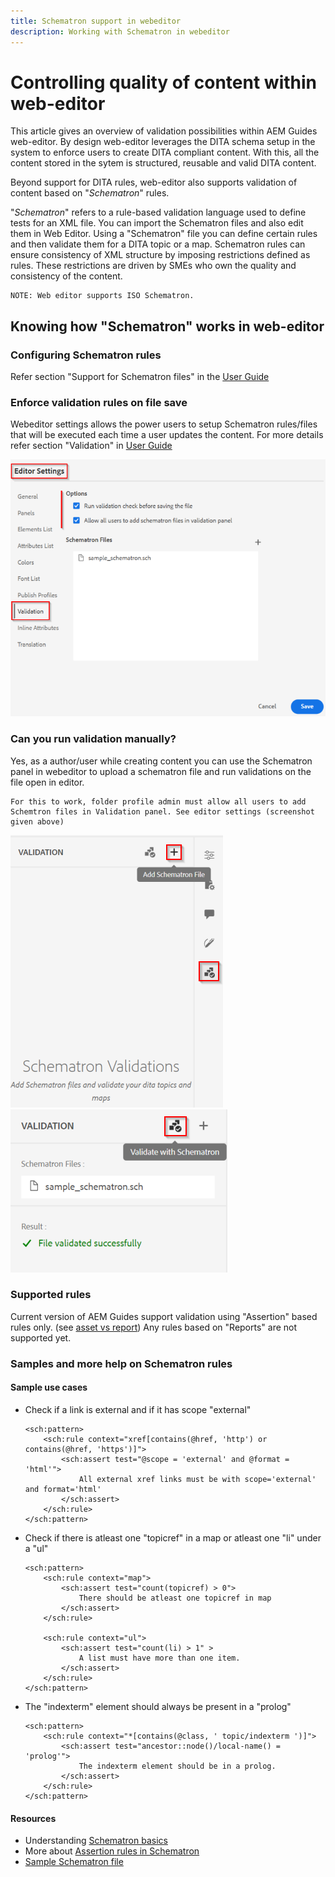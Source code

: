 ```yaml
---
title: Schematron support in webeditor
description: Working with Schematron in webeditor
---
```

# Controlling quality of content within web-editor

This article gives an overview of validation possibilities within AEM Guides web-editor. 
By design web-editor leverages the DITA schema setup in the system to enforce users to create DITA compliant content. With this, all the content stored in the sytem is structured, reusable and valid DITA content.

Beyond support for DITA rules, web-editor also supports validation of content based on "*Schematron*" rules.

"*Schematron*" refers to a rule-based validation language used to define tests for an XML file. You can import the Schematron files and also edit them in Web Editor. Using a "Schematron" file you can define certain rules and then validate them for a DITA topic or a map. Schematron rules can ensure consistency of XML structure by imposing restrictions defined as rules. These restrictions are driven by SMEs who own the quality and consistency of the content. 

    NOTE: Web editor supports ISO Schematron. 


## Knowing how "Schematron" works in web-editor

### Configuring Schematron rules

Refer section "Support for Schematron files" in the [User Guide](https://helpx.adobe.com/content/dam/help/en/xml-documentation-solution/4-2/Adobe-Experience-Manager-Guides_UUID_User-Guide_EN.pdf#page=148)


### Enforce validation rules on file save

Webeditor settings allows the power users to setup Schematron rules/files that will be executed each time a user updates the content. For more details refer section "Validation" in [User Guide](https://helpx.adobe.com/content/dam/help/en/xml-documentation-solution/4-2/Adobe-Experience-Manager-Guides_UUID_User-Guide_EN.pdf#page=58)

![Set rules from web-editor settings](../../../assets/authoring/schematron-editorsettings-validation-tab.png)


### Can you run validation manually?

Yes, as a author/user while creating content you can use the Schematron panel in webeditor to upload a schematron file and run validations on the file open in editor.

    For this to work, folder profile admin must allow all users to add Schemtron files in Validation panel. See editor settings (screenshot given above)

![Choose Schematron file](../../../assets/authoring/schematron-rightpanel-validation-addsch.png)
![Run validation](../../../assets/authoring/schematron-rightpanel-validation-runsch.png)


### Supported rules

Current version of AEM Guides support validation using "Assertion" based rules only. (see [asset vs report](https://schematron.com/document/205.html))
Any rules based on "Reports" are not supported yet. 


### Samples and more help on Schematron rules

#### Sample use cases

- Check if a link is external and if it has scope "external"

    ```
    <sch:pattern>
        <sch:rule context="xref[contains(@href, 'http') or contains(@href, 'https')]">
            <sch:assert test="@scope = 'external' and @format = 'html'">
                All external xref links must be with scope='external' and format='html'
            </sch:assert>
        </sch:rule>
    </sch:pattern>
    ```

- Check if there is atleast one "topicref" in a map or atleast one "li" under a "ul"

    ```
    <sch:pattern>
        <sch:rule context="map">
            <sch:assert test="count(topicref) > 0">
                There should be atleast one topicref in map
            </sch:assert>
        </sch:rule>

        <sch:rule context="ul">
            <sch:assert test="count(li) > 1" >
                A list must have more than one item.
            </sch:assert>
        </sch:rule>
    </sch:pattern>
    ```

- The "indexterm" element should always be present in a "prolog"

    ```
    <sch:pattern>
        <sch:rule context="*[contains(@class, ' topic/indexterm ')]">
            <sch:assert test="ancestor::node()/local-name() = 'prolog'">
                The indexterm element should be in a prolog.
            </sch:assert>
        </sch:rule>
    </sch:pattern>
    ```

#### Resources

- Understanding  [Schematron basics](https://da2022.xatapult.com/#what-is-schematron)
- More about [Assertion rules in Schematron](https://www.xml.com/pub/a/2003/11/12/schematron.html#Assertions)
- [Sample Schematron file](../../../assets/authoring/sample_schematron.sch)
